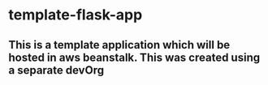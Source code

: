 # template-flask-app

## This is a template application which will be hosted in aws beanstalk. This was created using a separate devOrg
